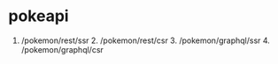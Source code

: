 # pokeapi
1. /pokemon/rest/ssr 2. /pokemon/rest/csr 3. /pokemon/graphql/ssr 4. /pokemon/graphql/csr
